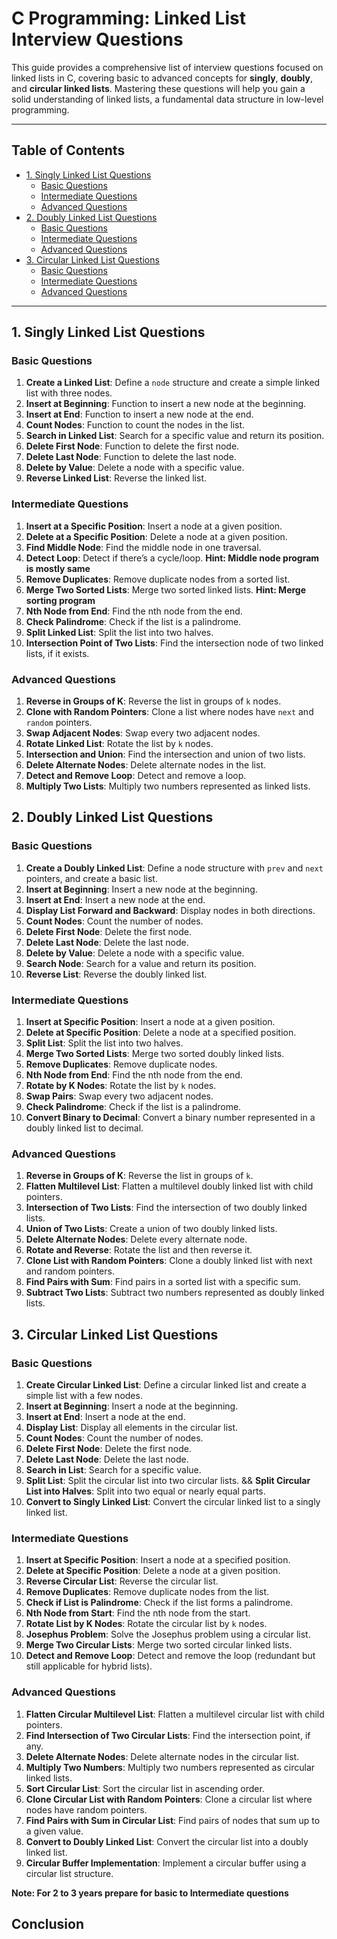 # C Programming: Linked List Interview Questions

This guide provides a comprehensive list of interview questions focused on linked lists in C, covering basic to advanced concepts for **singly**, **doubly**, and **circular linked lists**. Mastering these questions will help you gain a solid understanding of linked lists, a fundamental data structure in low-level programming.

---

## Table of Contents

- [1. Singly Linked List Questions](#1-singly-linked-list-questions)
  - [Basic Questions](#basic-questions)
  - [Intermediate Questions](#intermediate-questions)
  - [Advanced Questions](#advanced-questions)
- [2. Doubly Linked List Questions](#2-doubly-linked-list-questions)
  - [Basic Questions](#basic-questions-1)
  - [Intermediate Questions](#intermediate-questions-1)
  - [Advanced Questions](#advanced-questions-1)
- [3. Circular Linked List Questions](#3-circular-linked-list-questions)
  - [Basic Questions](#basic-questions-2)
  - [Intermediate Questions](#intermediate-questions-2)
  - [Advanced Questions](#advanced-questions-2)

---

## 1. Singly Linked List Questions

### Basic Questions
1. **Create a Linked List**: Define a `node` structure and create a simple linked list with three nodes.
2. **Insert at Beginning**: Function to insert a new node at the beginning.
3. **Insert at End**: Function to insert a new node at the end.
4. **Count Nodes**: Function to count the nodes in the list.
5. **Search in Linked List**: Search for a specific value and return its position.
6. **Delete First Node**: Function to delete the first node.
7. **Delete Last Node**: Function to delete the last node.
8. **Delete by Value**: Delete a node with a specific value.
9. **Reverse Linked List**: Reverse the linked list.

### Intermediate Questions
1. **Insert at a Specific Position**: Insert a node at a given position.
2. **Delete at a Specific Position**: Delete a node at a given position.
3. **Find Middle Node**: Find the middle node in one traversal.
4. **Detect Loop**: Detect if there’s a cycle/loop. **Hint: Middle node program is mostly same**
5. **Remove Duplicates**: Remove duplicate nodes from a sorted list. 
6. **Merge Two Sorted Lists**: Merge two sorted linked lists. **Hint: Merge sorting program**
7. **Nth Node from End**: Find the nth node from the end.
8. **Check Palindrome**: Check if the list is a palindrome.
9. **Split Linked List**: Split the list into two halves.
10. **Intersection Point of Two Lists**: Find the intersection node of two linked lists, if it exists.

### Advanced Questions
1. **Reverse in Groups of K**: Reverse the list in groups of `k` nodes.
2. **Clone with Random Pointers**: Clone a list where nodes have `next` and `random` pointers.
3. **Swap Adjacent Nodes**: Swap every two adjacent nodes.
4. **Rotate Linked List**: Rotate the list by `k` nodes.
5. **Intersection and Union**: Find the intersection and union of two lists.
6. **Delete Alternate Nodes**: Delete alternate nodes in the list.
7. **Detect and Remove Loop**: Detect and remove a loop.
8. **Multiply Two Lists**: Multiply two numbers represented as linked lists.

## 2. Doubly Linked List Questions

### Basic Questions
1. **Create a Doubly Linked List**: Define a node structure with `prev` and `next` pointers, and create a basic list.
2. **Insert at Beginning**: Insert a new node at the beginning.
3. **Insert at End**: Insert a new node at the end.
4. **Display List Forward and Backward**: Display nodes in both directions.
5. **Count Nodes**: Count the number of nodes.
6. **Delete First Node**: Delete the first node.
7. **Delete Last Node**: Delete the last node.
8. **Delete by Value**: Delete a node with a specific value.
9. **Search Node**: Search for a value and return its position.
10. **Reverse List**: Reverse the doubly linked list.

### Intermediate Questions
1. **Insert at Specific Position**: Insert a node at a given position.
2. **Delete at Specific Position**: Delete a node at a specified position.
3. **Split List**: Split the list into two halves.
4. **Merge Two Sorted Lists**: Merge two sorted doubly linked lists.
5. **Remove Duplicates**: Remove duplicate nodes.
6. **Nth Node from End**: Find the nth node from the end.
7. **Rotate by K Nodes**: Rotate the list by `k` nodes.
8. **Swap Pairs**: Swap every two adjacent nodes.
9. **Check Palindrome**: Check if the list is a palindrome.
10. **Convert Binary to Decimal**: Convert a binary number represented in a doubly linked list to decimal.

### Advanced Questions
1. **Reverse in Groups of K**: Reverse the list in groups of `k`.
2. **Flatten Multilevel List**: Flatten a multilevel doubly linked list with child pointers.
3. **Intersection of Two Lists**: Find the intersection of two doubly linked lists.
4. **Union of Two Lists**: Create a union of two doubly linked lists.
5. **Delete Alternate Nodes**: Delete every alternate node.
6. **Rotate and Reverse**: Rotate the list and then reverse it.
7. **Clone List with Random Pointers**: Clone a doubly linked list with next and random pointers.
8. **Find Pairs with Sum**: Find pairs in a sorted list with a specific sum.
9. **Subtract Two Lists**: Subtract two numbers represented as doubly linked lists.

## 3. Circular Linked List Questions

### Basic Questions
1. **Create Circular Linked List**: Define a circular linked list and create a simple list with a few nodes.
2. **Insert at Beginning**: Insert a node at the beginning.
3. **Insert at End**: Insert a node at the end.
4. **Display List**: Display all elements in the circular list.
5. **Count Nodes**: Count the number of nodes.
6. **Delete First Node**: Delete the first node.
7. **Delete Last Node**: Delete the last node.
8. **Search in List**: Search for a specific value.
9. **Split List**: Split the circular list into two circular lists. && **Split Circular List into Halves**: Split into two equal or nearly equal parts.
10. **Convert to Singly Linked List**: Convert the circular linked list to a singly linked list.

### Intermediate Questions
1. **Insert at Specific Position**: Insert a node at a specified position.
2. **Delete at Specific Position**: Delete a node at a given position.
3. **Reverse Circular List**: Reverse the circular list.
4. **Remove Duplicates**: Remove duplicate nodes from the list.
5. **Check if List is Palindrome**: Check if the list forms a palindrome.
6. **Nth Node from Start**: Find the nth node from the start.
7. **Rotate List by K Nodes**: Rotate the circular list by `k` nodes.
8. **Josephus Problem**: Solve the Josephus problem using a circular list.
9. **Merge Two Circular Lists**: Merge two sorted circular linked lists.
10. **Detect and Remove Loop**: Detect and remove the loop (redundant but still applicable for hybrid lists).

### Advanced Questions
1. **Flatten Circular Multilevel List**: Flatten a multilevel circular list with child pointers.
2. **Find Intersection of Two Circular Lists**: Find the intersection point, if any.
3. **Delete Alternate Nodes**: Delete alternate nodes in the circular list.
4. **Multiply Two Numbers**: Multiply two numbers represented as circular linked lists.
5. **Sort Circular List**: Sort the circular list in ascending order.
6. **Clone Circular List with Random Pointers**: Clone a circular list where nodes have random pointers.
7. **Find Pairs with Sum in Circular List**: Find pairs of nodes that sum up to a given value.
8. **Convert to Doubly Linked List**: Convert the circular list into a doubly linked list.
9. **Circular Buffer Implementation**: Implement a circular buffer using a circular list structure.


**Note: For 2 to 3 years prepare for basic to Intermediate questions**
## Conclusion

